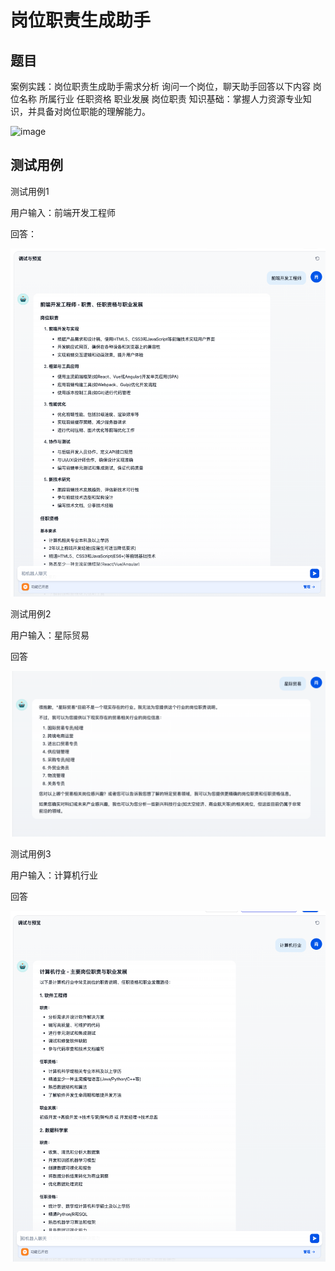 # 岗位职责生成助手

## 题目

案例实践：岗位职责生成助手需求分析
询问一个岗位，聊天助手回答以下内容
岗位名称
所属行业
任职资格
职业发展
岗位职责
知识基础：掌握人力资源专业知识，并具备对岗位职能的理解能力。


![image](https://github.com/user-attachments/assets/9607a138-e519-42d2-81d4-f8be632aa803)

## 测试用例

测试用例1

用户输入：前端开发工程师

回答：

![image](assert/image.png)

测试用例2

用户输入：星际贸易

回答

![image](assert/image1.png)

测试用例3

用户输入：计算机行业

回答

![image](assert/image2.png)
